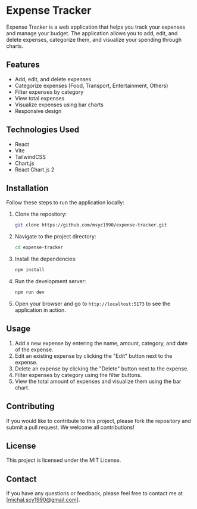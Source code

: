 # Expense Tracker

Expense Tracker is a web application that helps you track your expenses and manage your budget. The application allows you to add, edit, and delete expenses, categorize them, and visualize your spending through charts.

## Features

- Add, edit, and delete expenses
- Categorize expenses (Food, Transport, Entertainment, Others)
- Filter expenses by category
- View total expenses
- Visualize expenses using bar charts
- Responsive design

## Technologies Used

- React
- Vite
- TailwindCSS
- Chart.js
- React Chart.js 2

## Installation

Follow these steps to run the application locally:

1. Clone the repository:
   ```sh
   git clone https://github.com/msyc1990/expense-tracker.git
   ```
2. Navigate to the project directory:
   ```sh
   cd expense-tracker
   ```
3. Install the dependencies:
   ```sh
   npm install
   ```
4. Run the development server:
   ```sh
   npm run dev
   ```
5. Open your browser and go to `http://localhost:5173` to see the application in action.

## Usage

1. Add a new expense by entering the name, amount, category, and date of the expense.
2. Edit an existing expense by clicking the "Edit" button next to the expense.
3. Delete an expense by clicking the "Delete" button next to the expense.
4. Filter expenses by category using the filter buttons.
5. View the total amount of expenses and visualize them using the bar chart.

## Contributing

If you would like to contribute to this project, please fork the repository and submit a pull request. We welcome all contributions!

## License

This project is licensed under the MIT License.

## Contact

If you have any questions or feedback, please feel free to contact me at [michal.scy1990@gmail.com].
